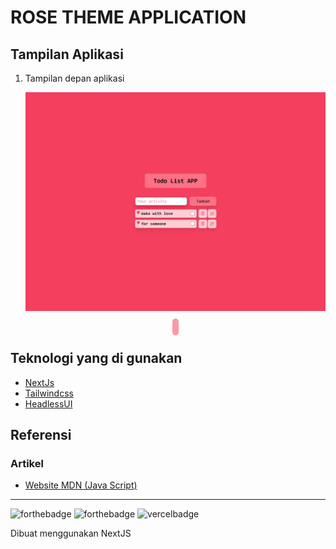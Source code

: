 # ROSE THEME APPLICATION

## Tampilan Aplikasi

1. Tampilan depan aplikasi

   ![Cara download 1](public/assets/rose-theme1.png)

   <!-- prettier-ignore -->
   <div align="center">
    <a href="https://your-activity.vercel.app" target="_blank" style="background-color: #FC98A5; color: white; padding: 5px; border-radius: 5px;"></a>
   <div>

## Teknologi yang di gunakan

- [NextJs](https://nextjs.org/)
- [Tailwindcss](https://tailwindcss.com//)
- [HeadlessUI](https://headlessui.dev/)

## Referensi

### Artikel

- [Website MDN (Java Script)](https://developer.mozilla.org/en-US/docs/Web/HTML)

<!-- markdownlint-restore -->
<!-- prettier-ignore-end -->

<!-- ALL-CONTRIBUTORS-LIST:END -->

---

![forthebadge](https://forthebadge.com/images/badges/built-with-love.svg)
![forthebadge](https://forthebadge.com/images/badges/made-with-javascript.svg)
![vercelbadge](https://www.datocms-assets.com/31049/1618983297-powered-by-vercel.svg)

Dibuat menggunakan NextJS

